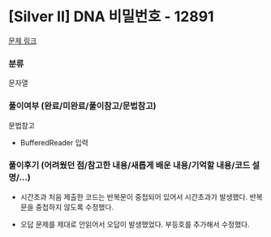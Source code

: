 # [Silver II] DNA 비밀번호 - 12891 

[문제 링크](https://www.acmicpc.net/problem/12891) 

### 분류

문자열

### 풀이여부 (완료/미완료/풀이참고/문법참고)

문법참고
- BufferedReader 입력


### 풀이후기 (어려웠던 점/참고한 내용/새롭게 배운 내용/기억할 내용/코드 설명/...)

- 시간초과
  처음 제출한 코드는 반복문이 중첩되어 있어서 시간초과가 발생했다. 반복문을 중첩하지 않도록 수정했다.
  
  
- 오답
  문제를 제대로 안읽어서 오답이 발생했었다. 부등호를 추가해서 수정했다.

  
